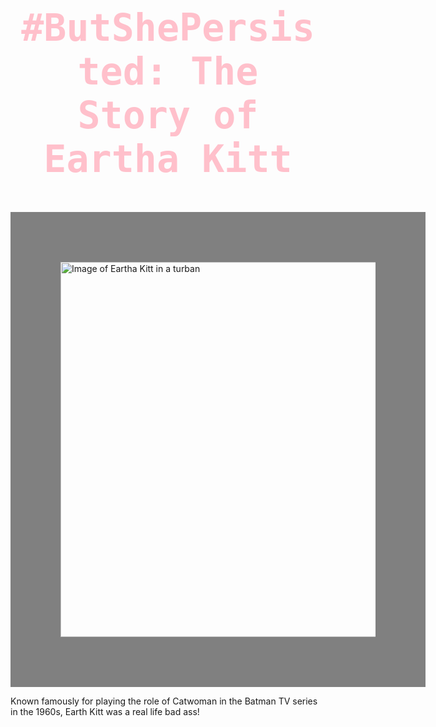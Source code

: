 <!---This is the base HTML/CSS>
-->
<html>
<link href="https://fonts.googleapis.com/css?family=Tangerine" rel="stylesheet" type="text/css">
<style>
.pink-text {
  color: pink
}
h2 {
  font-size: 60px;
  text-align: center;
  font-family: Tangerine, Monospace; 
}
IMG.displayed {
  display: block;
  margin-left: auto;
  margin-right: auto;
}
.larger-image {
  width: 600px;
}
.thick-gray-border {
  border-color: gray;
  border-width: 80px;
  border-style: solid;
}
</style>

<h2 class="pink-text"> #ButShePersisted: The Story of Eartha Kitt</h2>

<img src="http://d3trabu2dfbdfb.cloudfront.net/4/0/406172_300x300.jpeg" alt="Image of Eartha Kitt in a turban" class="displayed larger-image thick-gray-border">

<p>Known famously for playing the role of Catwoman in the Batman TV series in the 1960s, Earth Kitt was a real life bad ass!</P>
</html>
